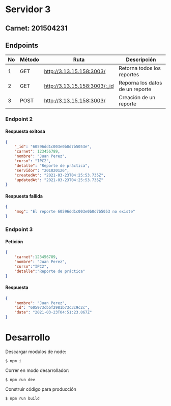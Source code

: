 # Servidor 3

## Carnet: 201504231

## Endpoints

|No|Método|Ruta|Descripción|
|-|-|-|-|
|1|GET| http://3.13.15.158:3003/| Retorna todos los reportes|
|2|GET| http://3.13.15.158:3003/:_id |Reporna los datos de un reporte|
|3|POST| http://3.13.15.158:3003/ |Creación de un reporte|
 
 ### Endpoint 2

#### Respuesta exitosa
```json
{
    "_id": "60596dd1c003e0b0d7b5053e",
    "carnet": 123456789,
    "nombre": "Juan Perez",
    "curso": "IPC2",
    "detalle": "Reporte de práctica",
    "servidor": "201020126",
    "createdAt": "2021-03-23T04:25:53.735Z",
    "updatedAt": "2021-03-23T04:25:53.735Z"
}

```

#### Respuesta fallida
```json
{
    "msg": "El reporte 60596dd1c003e0b0d7b5053 no existe"
}
```


### Endpoint 3

#### Petición
```json
{
    "carnet":123456789,
    "nombre": "Juan Perez",
    "curso":"IPC2",
    "detalle":"Reporte de práctica"
}
```

#### Respuesta
```json
{
    "nombre": "Juan Perez",
    "id": "605973cbbf2981b73c3c9c2c",
    "date": "2021-03-23T04:51:23.067Z"
}
```
# Desarrollo
 Descargar modulos de node:

 ```shell
 $ npm i
```

Correr en modo desarrollador:
 ```shell
 $ npm run dev
```
Construir código para producción
 ```shell
 $ npm run build
```




